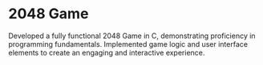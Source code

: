 # 2048 Game
Developed a fully functional 2048 Game in C, demonstrating proficiency in programming fundamentals. Implemented game logic and user interface elements to create an engaging and interactive experience.
